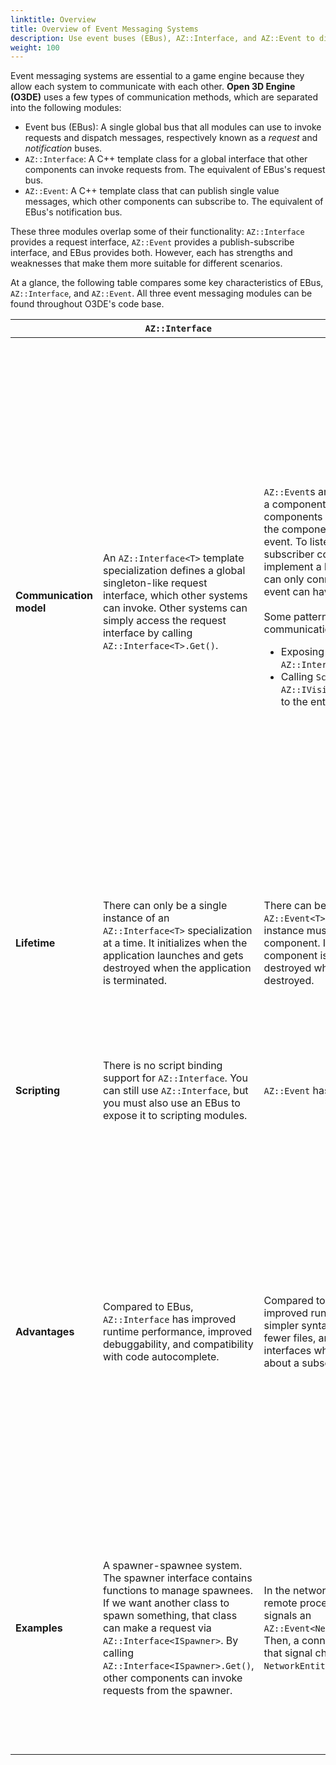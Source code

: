 ```yaml
---
linktitle: Overview
title: Overview of Event Messaging Systems
description: Use event buses (EBus), AZ::Interface, and AZ::Event to dispatch messages between systems in Open 3D Engine (O3DE). 
weight: 100
---
```


Event messaging systems are essential to a game engine because they allow each system to communicate with each other. **Open 3D Engine (O3DE)** uses a few types of communication methods, which are separated into the following modules: 

- Event bus (EBus): A single global bus that all modules can use to invoke requests and dispatch messages, respectively known as a *request* and *notification* buses.
- `AZ::Interface`: A C++ template class for a global interface that other components can invoke requests from. The equivalent of EBus's request bus.
- `AZ::Event`: A C++ template class that can publish single value messages, which other components can subscribe to. The equivalent of EBus's notification bus.

These three modules overlap some of their functionality: `AZ::Interface` provides a request interface, `AZ::Event` provides a publish-subscribe interface, and EBus provides both. However, each has strengths and weaknesses that make them more suitable for different scenarios. 

At a glance, the following table compares some key characteristics of EBus, `AZ::Interface`, and `AZ::Event`. All three event messaging modules can be found throughout O3DE's code base.

| | `AZ::Interface` | `AZ::Event` | EBus |
| --- | --- | --- | --- |
| **Communication model** | An `AZ::Interface<T>` template specialization defines a global singleton-like request interface, which other systems can invoke. Other systems can simply access the request interface by calling `AZ::Interface<T>.Get()`.  | `AZ::Event`s are defined as members of a component and as such, other components must have a reference to the component to subscribe to the event. To listen and process an event, subscriber components must implement a handler. A single handler can only connect to one event, but an event can have multiple handlers. <br><br>Some patterns for cross-entity communication include:<ul><li>Exposing the `AZ::Event` to an `AZ::Interface`</li><li>Calling `SceneQuery()` and `AZ::IVisibility` to get a reference to the entity</li></ul>| EBus is a general purpose event messaging system whose design focuses on abstraction and decoupling systems. It allows many source components to provide requests or publish messages, and many listener components to invoke those requests or subscribe to those messages - all without the components having to know about each other. Unlike `AZ::Event`, a listener can subscribe to an EBus specialization even if it doesn't exist yet. |
| **Lifetime** | There can only be a single instance of an `AZ::Interface<T>` specialization at a time. It initializes when the application launches and gets destroyed when the application is terminated. | There can be many instances of an `AZ::Event<T>` specialization. Each instance must be attached to a component. It initializes when the component is created and gets destroyed when the component is destroyed. | EBus is a global singleton. It initializes when the application launches and gets destroyed when the application terminates. |
| **Scripting** | There is no script binding support for `AZ::Interface`. You can still use `AZ::Interface`, but you must also use an EBus to expose it to scripting modules. | `AZ::Event` has script binding support. | EBus has script-binding support for both its notification bus (same as AZ::Event), and request bus (unlike AZ::Interface). |
| **Advantages** | Compared to EBus, `AZ::Interface` has improved runtime performance, improved debuggability, and compatibility with code autocomplete. | Compared to EBus, `AZ::Event` has improved runtime performance, allows simpler syntax to implement, uses fewer files, and removes aggregate interfaces where a handler only cares about a subset of events. | EBus is O3DE's most flexible and powerful event messaging system. Any system can connect to it and communicate with any other system by simply providing a system's EBus name. EBus is generally used for situations where event flow is more important than the source of the event. |
| **Examples** | A spawner-spawnee system. The spawner interface contains functions to manage spawnees. If we want another class to spawn something, that class can make a request via  `AZ::Interface<ISpawner>`. By calling `AZ::Interface<ISpawner>.Get()`, other components can invoke requests from the spawner. | In the networking layer, when a remote process call (RPC) is sent, it signals an `AZ::Event<NetworkEntityRpcMessage&>`. Then, a connected handler listens for that signal change and processes the `NetworkEntityRpcMessage`. | EBus examples are similar to `AZ::Interface` and `AZ::Event`. In most cases, using those two is more preferable due to their optimizations. However, you must use EBus to add script-binding support for request busses.  |